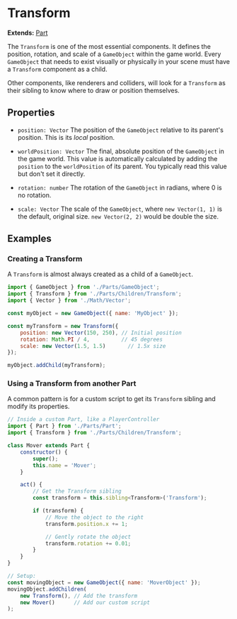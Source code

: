 # Transform

**Extends:** [Part](./Part.md)

The `Transform` is one of the most essential components. It defines the position, rotation, and scale of a `GameObject` within the game world. Every `GameObject` that needs to exist visually or physically in your scene must have a `Transform` component as a child.

Other components, like renderers and colliders, will look for a `Transform` as their sibling to know where to draw or position themselves.

## Properties

-   `position: Vector`
    The position of the `GameObject` relative to its parent's position. This is its *local* position.

-   `worldPosition: Vector`
    The final, absolute position of the `GameObject` in the game world. This value is automatically calculated by adding the `position` to the `worldPosition` of its parent. You typically read this value but don't set it directly.

-   `rotation: number`
    The rotation of the `GameObject` in radians, where 0 is no rotation.

-   `scale: Vector`
    The scale of the `GameObject`, where `new Vector(1, 1)` is the default, original size. `new Vector(2, 2)` would be double the size.

## Examples

### Creating a Transform

A `Transform` is almost always created as a child of a `GameObject`.

```javascript
import { GameObject } from './Parts/GameObject';
import { Transform } from './Parts/Children/Transform';
import { Vector } from './Math/Vector';

const myObject = new GameObject({ name: 'MyObject' });

const myTransform = new Transform({
    position: new Vector(150, 250), // Initial position
    rotation: Math.PI / 4,          // 45 degrees
    scale: new Vector(1.5, 1.5)       // 1.5x size
});

myObject.addChild(myTransform);
```

### Using a Transform from another Part

A common pattern is for a custom script to get its `Transform` sibling and modify its properties.

```javascript
// Inside a custom Part, like a PlayerController
import { Part } from './Parts/Part';
import { Transform } from './Parts/Children/Transform';

class Mover extends Part {
    constructor() {
        super();
        this.name = 'Mover';
    }

    act() {
        // Get the Transform sibling
        const transform = this.sibling<Transform>('Transform');

        if (transform) {
            // Move the object to the right
            transform.position.x += 1;

            // Gently rotate the object
            transform.rotation += 0.01;
        }
    }
}

// Setup:
const movingObject = new GameObject({ name: 'MoverObject' });
movingObject.addChildren(
    new Transform(), // Add the transform
    new Mover()      // Add our custom script
);
```
